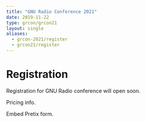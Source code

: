 ```yaml
---
title: "GNU Radio Conference 2021"
date: 2019-11-22
type: grcon/grcon21
layout: single
aliases:
  - grcon-2021/register
  - grcon21/register
---
```


# Registration

Registration for GNU Radio conference will open soon.

Pricing info.

Embed Pretix form.
